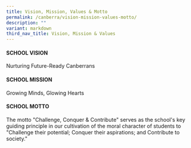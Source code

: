 ```yaml
---
title: Vision, Mission, Values & Motto
permalink: /canberra/vision-mission-values-motto/
description: ""
variant: markdown
third_nav_title: Vision, Mission & Values
---
```

#### SCHOOL VISION
Nurturing Future-Ready Canberrans

#### SCHOOL MISSION
Growing Minds, Glowing Hearts

#### SCHOOL MOTTO
The motto "Challenge, Conquer & Contribute" serves as the school's key guiding principle in our cultivation of the moral character of students to "Challenge their potential; Conquer their aspirations; and Contribute to society."